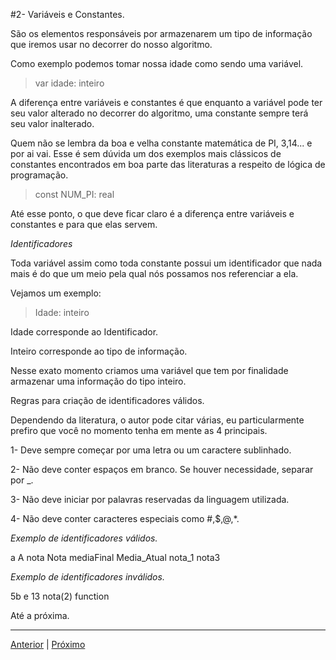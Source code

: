 #2- Variáveis e Constantes.

São os elementos responsáveis por armazenarem um tipo de informação que iremos usar no decorrer do nosso algoritmo.

Como exemplo podemos tomar nossa idade como sendo uma variável.

> var idade: inteiro

A diferença entre variáveis e constantes é que enquanto a variável pode ter seu valor alterado no decorrer do algoritmo, uma constante sempre terá seu valor inalterado.

Quem não se lembra da boa e velha constante matemática de PI, 3,14... e por ai vai. Esse é sem dúvida um dos exemplos mais clássicos de constantes encontrados em boa parte das literaturas a respeito de lógica de programação.

> const NUM_PI: real

Até esse ponto, o que deve ficar claro é a diferença entre variáveis e constantes e para que elas servem.

*Identificadores*

Toda variável assim como toda constante possui um identificador que nada mais é do que um meio pela qual nós possamos nos referenciar a ela.

Vejamos um exemplo:

> Idade: inteiro

Idade corresponde ao Identificador.

Inteiro corresponde ao tipo de informação.

Nesse exato momento criamos uma variável que tem por finalidade armazenar uma informação do tipo inteiro.

Regras para criação de identificadores válidos.

Dependendo da literatura, o autor pode citar várias, eu particularmente prefiro que você no momento tenha em mente as 4 principais.

1- Deve sempre começar por uma letra ou um caractere sublinhado.

2- Não deve conter espaços em branco. Se houver necessidade, separar por _.

3- Não deve iniciar por palavras reservadas da linguagem utilizada.

4- Não deve conter caracteres especiais como #,$,@,*.

*Exemplo de identificadores válidos.*

a
A
nota
Nota
mediaFinal
Media_Atual
nota_1
nota3

*Exemplo de identificadores inválidos.*

5b
e 13
nota(2)
function

Até a próxima.

---

[Anterior](https://github.com/jefersonrodrigostefani/logica-e-algoritmos/blob/main/01.md) | [Próximo](https://github.com/jefersonrodrigostefani/logica-e-algoritmos/blob/main/03.md)